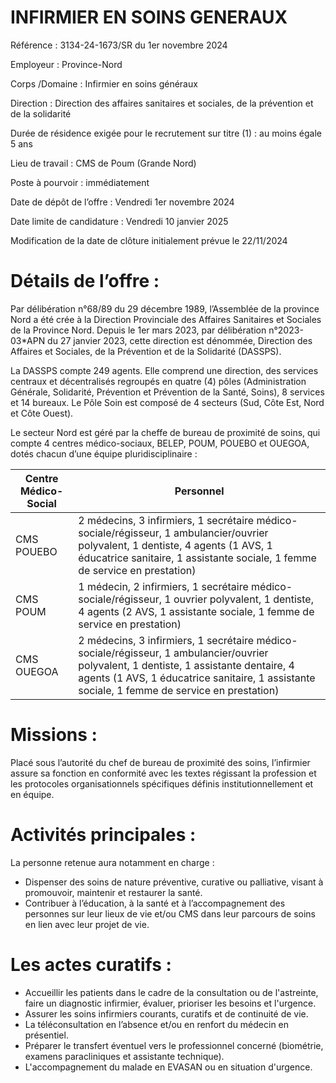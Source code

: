 # INFIRMIER EN SOINS GENERAUX

Référence : 3134-24-1673/SR du 1er novembre 2024

Employeur : Province-Nord

Corps /Domaine : Infirmier en soins généraux

Direction : Direction des affaires sanitaires et sociales, de la prévention et de la solidarité

Durée de résidence exigée pour le recrutement sur titre (1) : au moins égale 5 ans

Lieu de travail : CMS de Poum (Grande Nord)

Poste à pourvoir : immédiatement

Date de dépôt de l’offre : Vendredi 1er novembre 2024

Date limite de candidature : Vendredi 10 janvier 2025

Modification de la date de clôture initialement prévue le 22/11/2024

# Détails de l’offre :

Par délibération n°68/89 du 29 décembre 1989, l’Assemblée de la province Nord a été crée à la Direction Provinciale des Affaires Sanitaires et Sociales de la Province Nord. Depuis le 1er mars 2023, par délibération n°2023-03*APN du 27 janvier 2023, cette direction est dénommée, Direction des Affaires et Sociales, de la Prévention et de la Solidarité (DASSPS).

La DASSPS compte 249 agents. Elle comprend une direction, des services centraux et décentralisés regroupés en quatre (4) pôles (Administration Générale, Solidarité, Prévention et Prévention de la Santé, Soins), 8 services et 14 bureaux. Le Pôle Soin est composé de 4 secteurs (Sud, Côte Est, Nord et Côte Ouest).

Le secteur Nord est géré par la cheffe de bureau de proximité de soins, qui compte 4 centres médico-sociaux, BELEP, POUM, POUEBO et OUEGOA, dotés chacun d’une équipe pluridisciplinaire :

|Centre Médico-Social|Personnel|
|---|---|
|CMS POUEBO|2 médecins, 3 infirmiers, 1 secrétaire médico-sociale/régisseur, 1 ambulancier/ouvrier polyvalent, 1 dentiste, 4 agents (1 AVS, 1 éducatrice sanitaire, 1 assistante sociale, 1 femme de service en prestation)|
|CMS POUM|1 médecin, 2 infirmiers, 1 secrétaire médico-sociale/régisseur, 1 ouvrier polyvalent, 1 dentiste, 4 agents (2 AVS, 1 assistante sociale, 1 femme de service en prestation)|
|CMS OUEGOA|2 médecins, 3 infirmiers, 1 secrétaire médico-sociale/régisseur, 1 ambulancier/ouvrier polyvalent, 1 dentiste, 1 assistante dentaire, 4 agents (1 AVS, 1 éducatrice sanitaire, 1 assistante sociale, 1 femme de service en prestation)|

# Missions :

Placé sous l’autorité du chef de bureau de proximité des soins, l’infirmier assure sa fonction en conformité avec les textes régissant la profession et les protocoles organisationnels spécifiques définis institutionnellement et en équipe.

# Activités principales :

La personne retenue aura notamment en charge :

- Dispenser des soins de nature préventive, curative ou palliative, visant à promouvoir, maintenir et restaurer la santé.
- Contribuer à l’éducation, à la santé et à l’accompagnement des personnes sur leur lieux de vie et/ou CMS dans leur parcours de soins en lien avec leur projet de vie.

# Les actes curatifs :

- Accueillir les patients dans le cadre de la consultation ou de l'astreinte, faire un diagnostic infirmier, évaluer, prioriser les besoins et l'urgence.
- Assurer les soins infirmiers courants, curatifs et de continuité de vie.
- La téléconsultation en l’absence et/ou en renfort du médecin en présentiel.
- Préparer le transfert éventuel vers le professionnel concerné (biométrie, examens paracliniques et assistante technique).
- L'accompagnement du malade en EVASAN ou en situation d'urgence.
